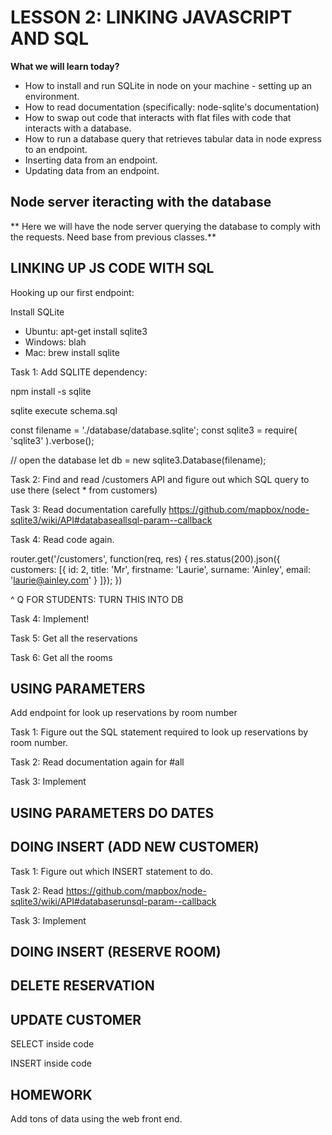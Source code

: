 # LESSON 2: LINKING JAVASCRIPT AND SQL

**What we will learn today?**

* How to install and run SQLite in node on your machine - setting up an environment.
* How to read documentation (specifically: node-sqlite's documentation)
* How to swap out code that interacts with flat files with code that interacts with a database.
* How to run a database query that retrieves tabular data in node express to an endpoint.
* Inserting data from an endpoint.
* Updating data from an endpoint.

## Node server iteracting with the database
** Here we will have the node server querying the database to comply with the requests. Need base from previous classes.**

## LINKING UP JS CODE WITH SQL

Hooking up our first endpoint:

Install SQLite

* Ubuntu: apt-get install sqlite3
* Windows: blah
* Mac: brew install sqlite

Task 1: Add SQLITE dependency:

npm install -s sqlite

sqlite execute schema.sql

const filename = './database/database.sqlite';
const sqlite3    = require( 'sqlite3' ).verbose();

// open the database
let db = new sqlite3.Database(filename);


Task 2: Find and read /customers API and figure out which SQL query to use there (select * from customers)

Task 3: Read documentation carefully https://github.com/mapbox/node-sqlite3/wiki/API#databaseallsql-param--callback

Task 4: Read code again.

router.get('/customers', function(req, res) {
   res.status(200).json({
     customers: [{
       id: 2,
       title: 'Mr',
       firstname: 'Laurie',
       surname: 'Ainley',
       email: 'laurie@ainley.com'
     }
   ]});
})


^ Q FOR STUDENTS: TURN THIS INTO DB

Task 4: Implement!

Task 5: Get all the reservations

Task 6: Get all the rooms

## USING PARAMETERS

Add endpoint for look up reservations by room number

Task 1: Figure out the SQL statement required to look up reservations by room number.

Task 2: Read documentation again for #all 

Task 3: Implement

## USING PARAMETERS DO DATES

## DOING INSERT (ADD NEW CUSTOMER)

Task 1: Figure out which INSERT statement to do.

Task 2: Read https://github.com/mapbox/node-sqlite3/wiki/API#databaserunsql-param--callback

Task 3: Implement

## DOING INSERT (RESERVE ROOM)

## DELETE RESERVATION

## UPDATE CUSTOMER


SELECT inside code

INSERT inside code


HOMEWORK
--------

Add tons of data using the web front end.
